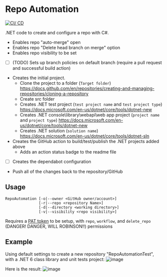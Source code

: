 # Repo Automation

[![CI/ CD](https://github.com/samsmithnz/RepoAutomation/actions/workflows/dotnet.yml/badge.svg)](https://github.com/samsmithnz/RepoAutomation/actions/workflows/dotnet.yml)

.NET code to create and configure a repo with C#. 
- Enables repo "auto-merge" open
- Enables repo "Delete head branch on merge" option 
- Enables repo visibility to be set
- [ ] (TODO) Sets up branch policies on default branch (require a pull request and successful build action)
- Creates the initial project.
    - Clone the project to a folder (`Target folder`) https://docs.github.com/en/repositories/creating-and-managing-repositories/cloning-a-repository
    - Create src folder
    - Creates .NET test project (`test project name` and `test project type`) https://docs.microsoft.com/en-us/dotnet/core/tools/dotnet-new
    - Creates .NET console\library\webapi\web app project (`project name` and `project type`) https://docs.microsoft.com/en-us/dotnet/core/tools/dotnet-new
    - Creates .NET solution (`solution name`) https://docs.microsoft.com/en-us/dotnet/core/tools/dotnet-sln
- Creates the GitHub action to build/test/publish the .NET projects added above
    - Adds an action status badge to the readme file
- [ ] Creates the dependabot configuration
- Push all of the changes back to the repository/GitHub

## Usage

```Batchfile
RepoAutomation [-o|--owner <GitHub owner/account>] 
               [-r|--repo <repository Name>] 
               [-d|--directory <working directory>] 
               [-v|--visibility <repo visibility>]
```
<!-- TODO: RepoAutomation [-l|--license <repo license>] [-p|--patToken <GitHub Pat Token>]  [-bp|--branchpolicy <default branch policy>] -->

Requires a [PAT token](https://github.com/settings/tokens) to be setup, with `repo`, `workflow`, and `delete_repo` (DANGER! DANGER, WILL ROBINSON!!) permissions

## Example

Using default settings to create a new repository "RepoAutomationTest", with a .NET 6 class library and unit tests project:
![image](https://user-images.githubusercontent.com/8389039/147702841-582f7ec4-2199-4fc9-93a0-d154fe18d4d6.png)

Here is the result:
![image](https://user-images.githubusercontent.com/8389039/147702917-076d9502-4979-40f3-9b90-44664e495afe.png)
